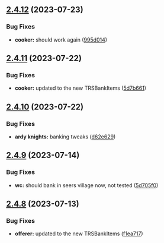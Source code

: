 ## [2.4.12](https://github.com/Torwent/wasp-free/compare/v2.4.11...v2.4.12) (2023-07-23)


### Bug Fixes

* **cooker:** should work again ([995d014](https://github.com/Torwent/wasp-free/commit/995d01411a2c5f44154a3a9d87af87ecf1775581))



## [2.4.11](https://github.com/Torwent/wasp-free/compare/v2.4.10...v2.4.11) (2023-07-22)


### Bug Fixes

* **cooker:** updated to the new TRSBankItems ([5d7b661](https://github.com/Torwent/wasp-free/commit/5d7b661481baac778b44d94d5578c9529a23b87c))



## [2.4.10](https://github.com/Torwent/wasp-free/compare/v2.4.9...v2.4.10) (2023-07-22)


### Bug Fixes

* **ardy knights:** banking tweaks ([d62e629](https://github.com/Torwent/wasp-free/commit/d62e629850ebf3e985e4c777a346572cb92d103a))



## [2.4.9](https://github.com/Torwent/wasp-free/compare/v2.4.8...v2.4.9) (2023-07-14)


### Bug Fixes

* **wc:** should bank in seers village now, not tested ([5d705f0](https://github.com/Torwent/wasp-free/commit/5d705f0938605102134290f77a99b66a1f1138b5))



## [2.4.8](https://github.com/Torwent/wasp-free/compare/v2.4.7...v2.4.8) (2023-07-13)


### Bug Fixes

* **offerer:** updated to the new TRSBankItems ([f1ea717](https://github.com/Torwent/wasp-free/commit/f1ea7177ce2a4732aaa924f110a7ed3a38ac0159))



